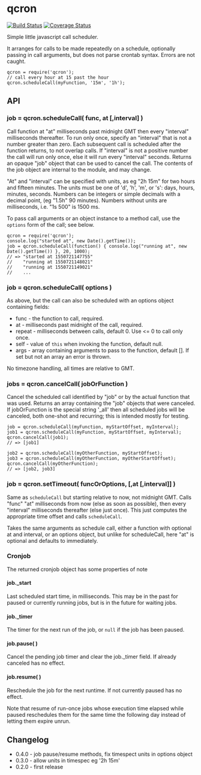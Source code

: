 qcron
=======
[![Build Status](https://api.travis-ci.org/andrasq/node-qcron.svg?branch=master)](https://travis-ci.org/andrasq/node-qcron?branch=master)
[![Coverage Status](https://coveralls.io/repos/github/andrasq/node-qcron/badge.svg?branch=master)](https://coveralls.io/github/andrasq/node-qcron?branch=master)

Simple little javascript call scheduler.

It arranges for calls to be made repeatedly on a schedule, optionally passing in call
arguments, but does not parse crontab syntax.  Errors are not caught.

    qcron = require('qcron');
    // call every hour at 15 past the hour
    qcron.scheduleCall(myFunction, '15m', '1h');


API
---

### job = qcron.scheduleCall( func, at [,interval] )

Call function at "at" milliseconds past midnight GMT then every "interval" milliseconds
thereafter.  To run only once, specify an "interval" that is not a number greater than zero.
Each subsequent call is scheduled after the function returns, to not overlap calls.  If
"interval" is not a positive number the call will run only once, else it will run every
"interval" seconds.  Returns an opaque "job" object that can be used to cancel the call.
The contents of the job object are internal to the module, and may change.

"At" and "interval" can be specified with units, as eg "2h 15m" for two hours and fifteen
minutes.  The units must be one of 'd', 'h', 'm', or 's': days, hours, minutes, seconds.
Numbers can be integers or simple decimals with a decimal point, (eg "1.5h" 90 minutes).
Numbers without units are milliseconds, i.e. "1s 500" is 1500 ms.

To pass call arguments or an object instance to a method call, use the `options` form of the
call; see below.

    qcron = require('qcron');
    console.log("started at", new Date().getTime());
    job = qcron.scheduleCall(function() { console.log("running at", new Date().getTime()) }, 20, 1000);
    // => "started at 1550721147755"
    //    "running at 1550721148021"
    //    "running at 1550721149021"
    //    ...

### job = qcron.scheduleCall( options )

As above, but the call can also be scheduled with an options object containing fields:

- func - the function to call, required.
- at - milliseconds past midnight of the call, required.
- repeat - milliseconds between calls, default 0.  Use <= 0 to call only once.
- self - value of `this` when invoking the function, default null.
- args - array containing arguments to pass to the function, default [].
  If set but not an array an error is thrown.

No timezone handling, all times are relative to GMT.

### jobs = qcron.cancelCall( jobOrFunction )

Cancel the scheduled call identified by "job" or by the actual function that was used.
Returns an array containing the "job" objects that were canceled.  If jobOrFunction is the
special string '_all' then all scheduled jobs will be canceled, both one-shot and recurring;
this is intended mostly for testing.

    job = qcron.scheduleCall(myFunction, myStartOffset, myInterval);
    job1 = qcron.scheduleCall(myFunction, myStartOffset, myInterval);
    qcron.cancelCall(job1);
    // => [job1]

    job2 = qcron.scheduleCall(myOtherFunction, myStartOffset);
    job3 = qcron.scheduleCall(myOtherFunction, myOtherStartOffset);
    qcron.cancelCall(myOtherFunction);
    // => [job2, job3]

### job = qcron.setTimeout( funcOrOptions, [,at [,interval]] )

Same as `scheduleCall` but starting relative to now, not midnight GMT.  Calls "func"
"at" milliseconds from now (else as soon as possible), then every "interval" milliseconds
thereafter (else just once).  This just computes the appropriate time offset and calls
`scheduleCall`.

Takes the same arguments as schedule call, either a function with optional at and
interval, or an options object, but unlike for scheduleCall, here "at" is optional and
defaults to immediately.

### Cronjob

The returned cronjob object has some properties of note

#### job._start

Last scheduled start time, in milliseconds.  This may be in the past for paused or currently
running jobs, but is in the future for waiting jobs.

#### job._timer

The timer for the next run of the job, or `null` if the job has been paused.

#### job.pause( )

Cancel the pending job timer and clear the job._timer field.
If already canceled has no effect.

#### job.resume( )

Reschedule the job for the next runtime.  If not currently paused has no effect.

Note that resume of run-once jobs whose execution time elapsed while paused reschedules them
for the same time the following day instead of letting them expire unrun.


Changelog
---------

- 0.4.0 - job pause/resume methods, fix timespect units in options object
- 0.3.0 - allow units in timespec eg '2h 15m'
- 0.2.0 - first release
